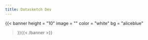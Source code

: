```yaml
---
title: Datasketch Dev
---
```


{{< banner
  height = "10"
  image = ""
  color = "white"
  bg = "aliceblue"
>}}{{< /banner >}}
